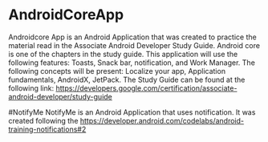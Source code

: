 # AndroidCoreApp
Androidcore App is an Android Application that was created to practice the material read in the Associate Android Developer Study Guide. 
Android core is one of the chapters in the study guide. 
This application will use the following features: Toasts, Snack bar, notification, and Work Manager. 
The following concepts will be present: Localize your app, Application fundamentals, AndroidX, JetPack. 
The Study Guide can be found at the following link: https://developers.google.com/certification/associate-android-developer/study-guide

#NotifyMe
NotifyMe is an Android Application that uses notification. 
It was created following the https://developer.android.com/codelabs/android-training-notifications#2


